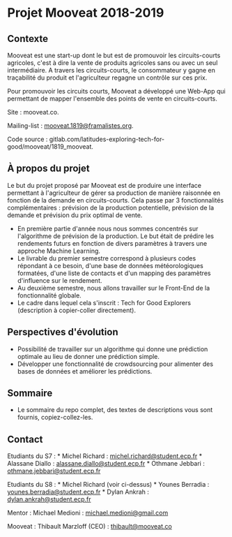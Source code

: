 # Projet Mooveat 2018-2019

## Contexte
Mooveat est une start-up dont le but est de promouvoir les circuits-courts agricoles, c'est à dire la vente de produits agricoles sans ou avec un seul intermédiaire. A travers les circuits-courts, le consommateur y gagne en traçabilité du produit et l'agriculteur regagne un contrôle sur ces prix. 

Pour promouvoir les circuits courts, Mooveat a développé une Web-App qui permettant de mapper l'ensemble des points de vente en circuits-courts. 

Site : mooveat.co.

Mailing-list : mooveat.1819@framalistes.org.

Code source : gitlab.com/latitudes-exploring-tech-for-good/mooveat/1819_mooveat.

## À propos du projet
Le but du projet proposé par Mooveat est de produire une interface permettant à l'agriculteur de gérer sa production de manière raisonnée en fonction de la demande en circuits-courts. Cela passe par 3 fonctionnalités complémentaires : prévision de la production potentielle, prévision de la demande et prévision du prix optimal de vente.
* En première partie d'année nous nous sommes concentrés sur l'algorithme de prévision de la production. Le but était de prédire les rendements futurs en fonction de divers paramètres à travers une approche Machine Learning.
* Le livrable du premier semestre correspond à plusieurs codes répondant à ce besoin, d'une base de données météorologiques formatées, d'une liste de contacts et d'un mapping des paramètres d'influence sur le rendement. 
* Au deuxième semestre, nous allons travailler sur le Front-End de la fonctionnalité globale.
* Le cadre dans lequel cela s'inscrit : Tech for Good Explorers (description à copier-coller directement).

## Perspectives d'évolution
* Possibilité de travailler sur un algorithme qui donne une prédiction optimale au lieu de donner une prédiction simple.
* Développer une fonctionnalité de crowdsourcing pour alimenter des bases de données et améliorer les prédictions. 

## Sommaire
* Le sommaire du repo complet, des textes de descriptions vous sont fournis, copiez-collez-les.

## Contact
Etudiants du S7 :
	* Michel Richard : michel.richard@student.ecp.fr
	* Alassane Diallo : alassane.diallo@student.ecp.fr
	* Othmane Jebbari : othmane.jebbari@student.ecp.fr

Etudiants du S8 :
	* Michel Richard (voir ci-dessus)
	* Younes Berradia : younes.berradia@student.ecp.fr
	* Dylan Ankrah : dylan.ankrah@student.ecp.fr

Mentor : Michael Medioni : michael.medioni@gmail.com

Mooveat : Thibault Marzloff (CEO) : thibault@mooveat.co